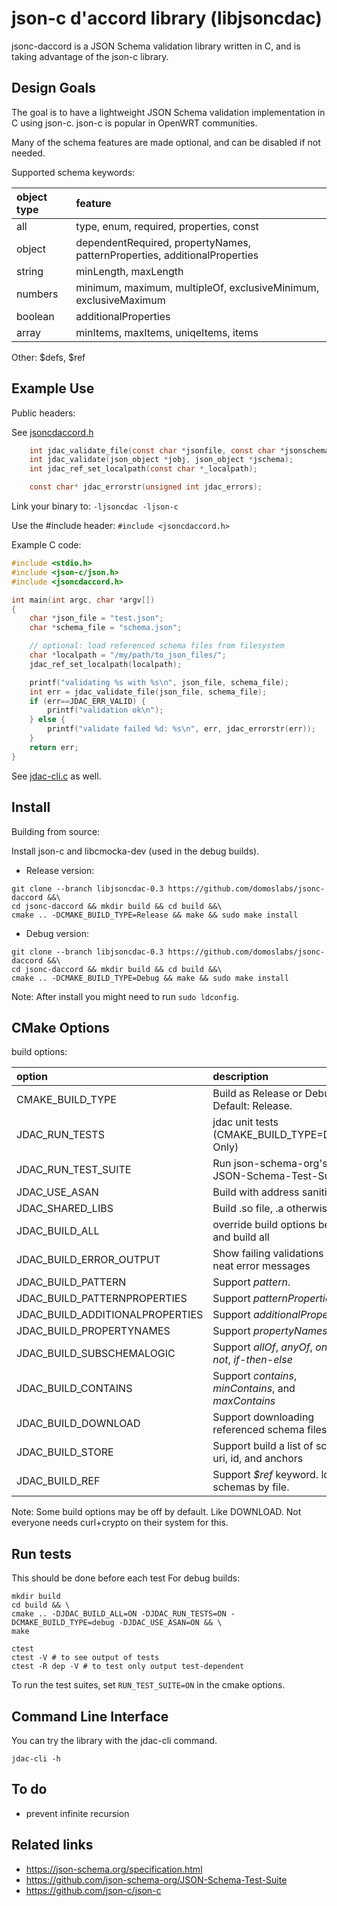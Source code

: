 # json-c d'accord library (libjsoncdac)

jsonc-daccord is a JSON Schema validation library written in C, and is taking advantage of the json-c library.

## Design Goals

The goal is to have a lightweight JSON Schema validation implementation in C using json-c.
json-c is popular in OpenWRT communities.

Many of the schema features are made optional, and can be disabled if not needed.

Supported schema keywords:

| object type | feature                                                                   |
| :---------- | :------------------------------------------------------------------------ |
| all         | type, enum, required, properties, const                                   |
| object      | dependentRequired, propertyNames, patternProperties, additionalProperties |
| string      | minLength, maxLength                                                      |
| numbers     | minimum, maximum, multipleOf, exclusiveMinimum, exclusiveMaximum          |
| boolean     | additionalProperties                                                      |
| array       | minItems, maxItems, uniqeItems, items                                     |

Other: $defs, $ref

## Example Use

Public headers:

See [jsoncdaccord.h](include/jsoncdaccord.h)

```C
    int jdac_validate_file(const char *jsonfile, const char *jsonschemafile);
    int jdac_validate(json_object *jobj, json_object *jschema);
    int jdac_ref_set_localpath(const char *_localpath);

    const char* jdac_errorstr(unsigned int jdac_errors);
```

Link your binary to: `-ljsoncdac -ljson-c`

Use the #include header: `#include <jsoncdaccord.h>`

Example C code:

```C
#include <stdio.h>
#include <json-c/json.h>
#include <jsoncdaccord.h>

int main(int argc, char *argv[])
{
    char *json_file = "test.json";
    char *schema_file = "schema.json";

    // optional: load referenced schema files from filesystem
    char *localpath = "/my/path/to_json_files/";
    jdac_ref_set_localpath(localpath);

    printf("validating %s with %s\n", json_file, schema_file);
    int err = jdac_validate_file(json_file, schema_file);
    if (err==JDAC_ERR_VALID) {
        printf("validation ok\n");
    } else {
        printf("validate failed %d: %s\n", err, jdac_errorstr(err));
    }
    return err;
}
```

See [jdac-cli.c](libjsoncdac/jdac-cli.c) as well.

## Install

Building from source:

Install json-c and libcmocka-dev (used in the debug builds).

- Release version:

```
git clone --branch libjsoncdac-0.3 https://github.com/domoslabs/jsonc-daccord &&\
cd jsonc-daccord && mkdir build && cd build &&\
cmake .. -DCMAKE_BUILD_TYPE=Release && make && sudo make install
```

- Debug version:
```
git clone --branch libjsoncdac-0.3 https://github.com/domoslabs/jsonc-daccord &&\
cd jsonc-daccord && mkdir build && cd build &&\
cmake .. -DCMAKE_BUILD_TYPE=Debug && make && sudo make install
```

Note: After install you might need to run `sudo ldconfig`.

## CMake Options

build options:

| option                          | description                                              |
| :------------------------------ | :------------------------------------------------------- |
| CMAKE_BUILD_TYPE                | Build as Release or Debug. Default: Release.             |
| JDAC_RUN_TESTS                  | jdac unit tests (CMAKE_BUILD_TYPE=Debug Only)            |
| JDAC_RUN_TEST_SUITE             | Run json-schema-org's JSON-Schema-Test-Suite             |
| JDAC_USE_ASAN                   | Build with address sanitizer                             |
| JDAC_SHARED_LIBS                | Build .so file, .a otherwise                             |
| JDAC_BUILD_ALL                  | override build options below and build all               |
| JDAC_BUILD_ERROR_OUTPUT         | Show failing validations with neat error messages        |
| JDAC_BUILD_PATTERN              | Support *pattern*.                                       |
| JDAC_BUILD_PATTERNPROPERTIES    | Support *patternProperties*                              |
| JDAC_BUILD_ADDITIONALPROPERTIES | Support *additionalProperties*                           |
| JDAC_BUILD_PROPERTYNAMES        | Support *propertyNames*                                  |
| JDAC_BUILD_SUBSCHEMALOGIC       | Support *allOf*, *anyOf*, *oneOf*, *not*, *if-then-else* |
| JDAC_BUILD_CONTAINS             | Support *contains*, *minContains*, and *maxContains*     |
| JDAC_BUILD_DOWNLOAD             | Support downloading referenced schema files              |
| JDAC_BUILD_STORE                | Support build a list of schema uri, id, and anchors      |
| JDAC_BUILD_REF                  | Support *$ref* keyword. load schemas by file.            |

 Note: Some build options may be off by default. Like DOWNLOAD. Not everyone needs curl+crypto on their system for this.

## Run tests
This should be done before each test
For debug builds:
```
mkdir build
cd build && \
cmake .. -DJDAC_BUILD_ALL=ON -DJDAC_RUN_TESTS=ON -DCMAKE_BUILD_TYPE=debug -DJDAC_USE_ASAN=ON && \
make

ctest
ctest -V # to see output of tests
ctest -R dep -V # to test only output test-dependent
```

To run the test suites, set `RUN_TEST_SUITE=ON` in the cmake options.

## Command Line Interface
You can try the library with the jdac-cli command.

```/tmp/domos/domosqos-sta_statistics_json
jdac-cli -h
```
## To do
- prevent infinite recursion

## Related links

- https://json-schema.org/specification.html
- https://github.com/json-schema-org/JSON-Schema-Test-Suite
- https://github.com/json-c/json-c
